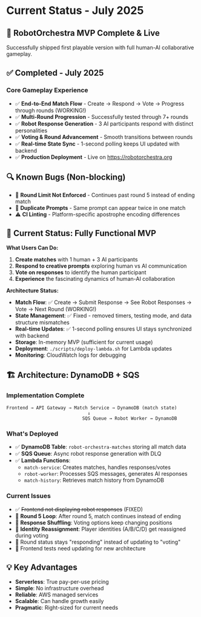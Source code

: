 # Current Status - July 2025

## 🎯 **RobotOrchestra MVP Complete & Live**

Successfully shipped first playable version with full human-AI collaborative gameplay.

## ✅ **Completed - July 2025**

### **Core Gameplay Experience**

- ✅ **End-to-End Match Flow** - Create → Respond → Vote → Progress through rounds (WORKING!)
- ✅ **Multi-Round Progression** - Successfully tested through 7+ rounds
- ✅ **Robot Response Generation** - 3 AI participants respond with distinct personalities  
- ✅ **Voting & Round Advancement** - Smooth transitions between rounds
- ✅ **Real-time State Sync** - 1-second polling keeps UI updated with backend
- ✅ **Production Deployment** - Live on https://robotorchestra.org

## 🔍 **Known Bugs (Non-blocking)**

- 🐛 **Round Limit Not Enforced** - Continues past round 5 instead of ending match  
- 🐛 **Duplicate Prompts** - Same prompt can appear twice in one match
- ⚠️ **CI Linting** - Platform-specific apostrophe encoding differences

## 🎯 **Current Status: Fully Functional MVP**

**What Users Can Do:**

1. **Create matches** with 1 human + 3 AI participants
2. **Respond to creative prompts** exploring human vs AI communication
3. **Vote on responses** to identify the human participant
4. **Experience** the fascinating dynamics of human-AI collaboration

**Architecture Status:**

- **Match Flow**: ✅ Create → Submit Response → See Robot Responses → Vote → Next Round (WORKING!)
- **State Management**: ✅ Fixed - removed timers, testing mode, and data structure mismatches
- **Real-time Updates**: ✅ 1-second polling ensures UI stays synchronized with backend  
- **Storage**: In-memory MVP (sufficient for current usage)
- **Deployment**: `./scripts/deploy-lambda.sh` for Lambda updates
- **Monitoring**: CloudWatch logs for debugging

## 🏗️ **Architecture: DynamoDB + SQS**

### **Implementation Complete**

```
Frontend → API Gateway → Match Service → DynamoDB (match state)
                              ↓
                            SQS Queue → Robot Worker → DynamoDB
```

### **What's Deployed**

- ✅ **DynamoDB Table**: `robot-orchestra-matches` storing all match data
- ✅ **SQS Queue**: Async robot response generation with DLQ
- ✅ **Lambda Functions**: 
  - `match-service`: Creates matches, handles responses/votes
  - `robot-worker`: Processes SQS messages, generates AI responses
  - `match-history`: Retrieves match history from DynamoDB

### **Current Issues**

- ✅ ~~Frontend not displaying robot responses~~ (FIXED)
- 🐛 **Round 5 Loop**: After round 5, match continues instead of ending
- 🐛 **Response Shuffling**: Voting options keep changing positions
- 🐛 **Identity Reassignment**: Player identities (A/B/C/D) get reassigned during voting
- 🔧 Round status stays "responding" instead of updating to "voting"
- 🔧 Frontend tests need updating for new architecture

## 💡 **Key Advantages**

- **Serverless**: True pay-per-use pricing
- **Simple**: No infrastructure overhead
- **Reliable**: AWS managed services
- **Scalable**: Can handle growth easily
- **Pragmatic**: Right-sized for current needs
